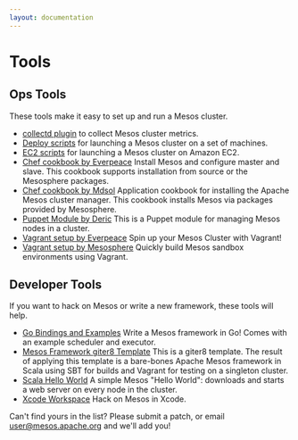 ```yaml
---
layout: documentation
---
```


# Tools

## Ops Tools

These tools make it easy to set up and run a Mesos cluster.

* [collectd plugin](https://github.com/rayrod2030/collectd-mesos) to collect Mesos cluster metrics.
* [Deploy scripts](/documentation/latest/deploy-scripts/) for launching a Mesos cluster on a set of machines.
* [EC2 scripts](/documentation/latest/ec2-scripts/) for launching a Mesos cluster on Amazon EC2.
* [Chef cookbook by Everpeace](https://github.com/everpeace/cookbook-mesos) Install Mesos and configure master and slave. This cookbook supports installation from source or the Mesosphere packages.
* [Chef cookbook by Mdsol](https://github.com/mdsol/mesos_cookbook) Application cookbook for installing the Apache Mesos cluster manager. This cookbook installs Mesos via packages provided by Mesosphere.
* [Puppet Module by Deric](https://github.com/deric/puppet-mesos) This is a Puppet module for managing Mesos nodes in a cluster.
* [Vagrant setup by Everpeace](https://github.com/everpeace/vagrant-mesos) Spin up your Mesos Cluster with Vagrant!
* [Vagrant setup by Mesosphere](https://github.com/mesosphere/playa-mesos) Quickly build Mesos sandbox environments using Vagrant.

## Developer Tools

If you want to hack on Mesos or write a new framework, these tools will help.

* [Go Bindings and Examples](https://github.com/mesosphere/mesos-go) Write a Mesos framework in Go! Comes with an example scheduler and executor.
* [Mesos Framework giter8 Template](https://github.com/mesosphere/scala-sbt-mesos-framework.g8) This is a giter8 template. The result of applying this template is a bare-bones Apache Mesos framework in Scala using SBT for builds and Vagrant for testing on a singleton cluster.
* [Scala Hello World](https://gist.github.com/guenter/7471695) A simple Mesos "Hello World": downloads and starts a web server on every node in the cluster.
* [Xcode Workspace](https://github.com/tillt/xcode-mesos) Hack on Mesos in Xcode.

Can't find yours in the list? Please submit a patch, or email user@mesos.apache.org and we'll add you!